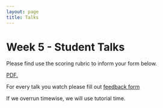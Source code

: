 ```yaml
---
layout: page
title: Talks
---
```


Week 5 - Student Talks 
=====================

Please find use the scoring rubric to inform your form below. 


<a href="../docs/Assessment 1A_Rubric for Talk.pdf" target="_blank">PDF.</a>

For every talk you watch please fill out [feedback form](https://docs.google.com/forms/d/e/1FAIpQLSdEPWhRx9LvidLu0TixKHpjtdUic9BF84kfUuMG9EZj9QeMlQ/viewform)


If we overrun timewise, we will use tutorial time. 

